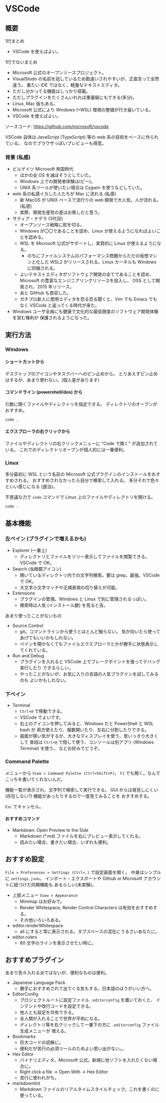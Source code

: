 # VSCode

## 概要

1行まとめ

* VSCode を使えばよい。

1行でないまとめ

* Microsoft 公式のオープンソースプロジェクト。
* VisualStudo の名前を冠しているため勘違いされやすいが、正直言って全然違う。
重たい IDE ではなく、軽量なテキストエディタ。
* ただし分かってる機能はしっかり搭載。
* ただしプラグインをたくさんいれれば重量級にもできる(多分)。
* Linux, Mac 版もある。
* Microsoft 公式により Windows (+WSL) 環境の整備が行き届いている。
* VSCode を使えばよい。

ソースコード: <https://github.com/microsoft/vscode>

VSCode 自体は JavaScript (TypeScript) 等の web 系の技術をベースに作られている。
なのでブラウザっぽいプレビューも得意。

### 背景 (私感)

* ビルゲイツ Microsoft 帝国時代
  * ほかの全 OS を滅ぼそうとしていた。
  * Windows 上での開発者体験は(ピー)。
  * UNIX 系ツールが使いたい場合は Cygwin を使うなどしていた。
* web 系の私感イカした人たちが Mac に流れる (私感)
  * 新 MacOS が UNIX ベースで流行りの web 開発で大人気。人が流れる。(私感)
  * 実際、開発生産性の差はお察しだと思う。
* サティア・ナデラ (3代目)
  * オープンソース戦略に舵を切る。
  * Windows が〇〇であることを認め、Linux が使えるようになればよいことを認める。
  * WSL を Microsoft 公式がサポートし、実質的に Linux が使えるようになる。
    * のちにファイルシステムのパフォーマンス問題からただの仮想マシンと化した
    WSL2 がリリースされる。Linux カーネルも Windows に同梱される。
  * よいテキストエディタがソフトウェア開発の全てであることを認め、
  Microsoft の豊富なエンジニアリングリソースを投入し、
  OSS として開発され、2015 年リリース。
  * あと GitHub も買収した。
  * ガチプロ新人に使用エディタを恐る恐る聞くと、Vim でも Emacs でもなく
  VSCode と返ってくる時代が来た。
* Windows ユーザ全員にも健康で文化的な最低限度のソフトウェア開発体験を営む権利が
保護されるようになった。

## 実行方法

### Windows

#### ショートカットから

デスクトップのアイコンやタスクバーへのピン止めから。
とりあえずピン止めはするが、あまり使わない。(個人差があります)

#### コマンドライン (powershell/dos) から

引数に開くファイルやディレクトリを指定できる。
ディレクトリのオープンがおすすめ。

```sh
code .
```

#### エクスプローラの右クリックから

ファイルやディレクトリの右クリックメニューに "Code で開く" が追加されている。
これでのディレクトリオープンが個人的には一番便利。

### Linux

多分最初に WSL という名前の Microsoft 公式プラグインのインストールをおすすめされる。
おすすめされなかったら自分で検索して入れる。
多分それで色々といい感じになる (適当)。

不思議な力で `code` コマンドで Linux 上のファイルやディレクトリを開ける。

```sh
code .
```

## 基本機能

### 左ペイン (プラグインで増えるかも)

* Explorer (一番上)
  * ディレクトリとファイルをツリー表示してファイルを閲覧できる。VSCode で OK。
* Search (虫眼鏡アイコン)
  * 開いているディレクトリ内での文字列検索。要は grep。最強。VSCode で OK。
  * 大文字小文字マッチや正規表現の切り替えが可能。
* Extensions
  * プラグインの管理。Windows と Linux で別に管理されるっぽい。
  * 検索時は人気 (インストール数) を見ると吉。

あまり使ったことがないもの

* Source Control
  * git。コマンドラインから使うとほとんど触らない。
  気が向いたら使ってあげてもいいかもしれない。
  * ペインを開かなくてもファイルエクスプローラとかが勝手に状態表示してくれている。
* Run and Debug
  * プラグインを入れると VSCode 上でブレークポイントを張ってデバッグ実行したり
  できるらしい。
  * やったことがないが、お気に入りの言語の人気プラグインを試してみるのも
  よいかもしれない。

### 下ペイン

* Terminal
  * `Ctrl+@` で移動できる。
  * VSCode でよいです。
  * 右上のアイコンを押してみると、Windows だと PowerShell と WSL bash が
  両方使えたり、複数開いたり、左右に分割したりできる。
  * 画面が狭い気がするが、大きなディスプレイを使う、思いっきり大きくして
  普段は `Ctrl+@` で隠して使う、コンソールは別アプリ (Windows Terminal) を使う、
  などお好みでどうぞ。

### Command Palette

メニューから `View > Command Palette (Ctrl+Shift+P)`。
`F1` でも開く。なんでこっちを書いてくれないんだ。

機能一覧が表示され、文字列で検索して実行できる。
GUI からは発見しにくい (存在しない?) 機能があったりするので一度見てみることを
おすすめする。

`Esc` でキャンセル。

#### おすすめコマンド

* Markdown: Open Preview to the Side
  * Markdown (*.md) ファイルを右にプレビュー表示してくれる。
  * 読みたい場合、書きたい場合、いずれも便利。

## おすすめ設定

`File > Preferences > Settings (Ctrl+,)` で設定画面を開く。
中身はシンプルに `settings.json`。
インポート・エクスポートや Github or Microsoft アカウントに紐づけた同期機能も
あるらしい(未実験)。

* 上部メニュー `View > Appearance`
  * Minimap はお好みで。
  * Render Whitespace, Render Control Characters は有効をおすすめする。
  * その他いろいろある。
* editor.renderWhitespace
  * all にすると常に表示される。タブスペースの混在にうるさいあなたに。
* editor.rulers
  * 80 文字のラインを表示させたい時に。

## おすすめプラグイン

あまり色々入れる派ではないが、便利なものは便利。

* Japanese Language Pack
  * 勝手におすすめされて出てくる気もする。日本語のほうがいい方へ。
* EditorConfig
  * プロジェクトルートに設定ファイル `.editorconfig` を置いておくと、
  インデントや改行コードを設定できる。
  * 他人とも設定を共有できる。
  * 全人類が入れることで世界が平和になる。
  * ディレクトリ等を右クリックして一番下の方に `.editorconfig` ファイル生成メニューが
  増える。
* Bookmarks
  * 巨大コードの読解に。
  * 便利だが苦行の必須ツールのためよい思い出がない。。
* Hex Editor
  * バイナリエディタ。Microsoft 公式。新規に他ソフトを入れたくない場合に。
  * Right click a file -> Open With -> Hex Editor
  * 苦行に使われがち。
* markdownlint
  * Markdown ファイルのリアルタイムスタイルチェック。これを書くのに使っている。
